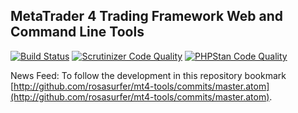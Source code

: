 ## MetaTrader 4 Trading Framework Web and Command Line Tools

[![Build Status](https://scrutinizer-ci.com/g/rosasurfer/mt4-tools/badges/build.png?b=master)](https://scrutinizer-ci.com/g/rosasurfer/mt4-tools/build-status/master)
[![Scrutinizer Code Quality](https://scrutinizer-ci.com/g/rosasurfer/mt4-tools/badges/quality-score.png?b=master)](https://scrutinizer-ci.com/g/rosasurfer/mt4-tools/?branch=master)
[![PHPStan Code Quality](https://img.shields.io/badge/PHPStan-level_5-brightgreen.svg?style=flat)](https://github.com/phpstan/phpstan)


News Feed: To follow the development in this repository bookmark [http://github.com/rosasurfer/mt4-tools/commits/master.atom](http://github.com/rosasurfer/mt4-tools/commits/master.atom).

